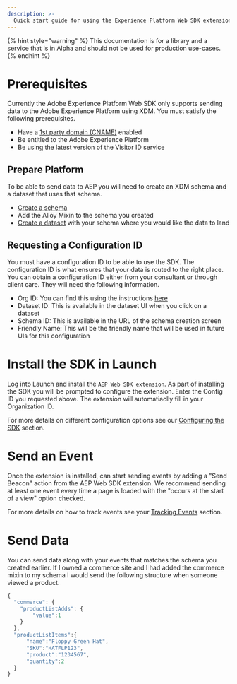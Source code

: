```yaml
---
description: >-
  Quick start guide for using the Experience Platform Web SDK extension to collect data. 
---
```


{% hint style="warning" %}
This documentation is for a library and a service that is in Alpha and should not be used for production use-cases.
{% endhint %}

# Prerequisites

Currently the Adobe Experience Platform Web SDK only supports sending data to the Adobe Experience Platform using XDM. You must satisfy the following prerequisites.

- Have a [1st party domain (CNAME)](https://docs.adobe.com/content/help/en/core-services/interface/ec-cookies/cookies-first-party.html) enabled
- Be entitled to the Adobe Experience Platform
- Be using the latest version of the Visitor ID service

## Prepare Platform

To be able to send data to AEP you will need to create an XDM schema and a dataset that uses that schema.

- [Create a schema](https://www.adobe.io/apis/experienceplatform/home/tutorials/alltutorials.html#!api-specification/markdown/narrative/tutorials/schema_editor_tutorial/schema_editor_tutorial.md)
- Add the Alloy Mixin to the schema you created
- [Create a dataset](https://platform.adobe.com/dataset/overview) with your schema where you would like the data to land

## Requesting a Configuration ID

You must have a configuration ID to be able to use the SDK. The configuration ID is what ensures that your data is routed to the right place. You can obtain a configuration ID either from your consultant or through client care. They will need the following information.

- Org ID: You can find this using the instructions [here](https://docs.adobe.com/content/help/en/core-services/interface/manage-users-and-products/organizations.html)
- Dataset ID: This is available in the dataset UI when you click on a dataset
- Schema ID: This is available in the URL of the schema creation screen
- Friendly Name: This will be the friendly name that will be used in future UIs for this configuration

# Install the SDK in Launch

Log into Launch and install the `AEP Web SDK extension`. As part of installing the SDK you will be prompted to configure the extension. Enter the Config ID you requested above. The extension will automatiaclly fill in your Organization ID. 

For more details on different configuration options see our [Configuring the SDK](../fundamentals/configuring-the-sdk.md) section.

# Send an Event

Once the extension is installed, can start sending events by adding a "Send Beacon" action from the AEP Web SDK extension. We recommend sending at least one event every time a page is loaded with the "occurs at the start of a view" option checked.

For more details on how to track events see your [Tracking Events](../fundamentals/tracking-events.md) section.

# Send Data

You can send data along with your events that matches the schema you created earlier. If I owned a commerce site and I had added the commerce mixin to my schema I would send the following structure when someone viewed a product.

```javascript
{
  "commerce": {
    "productListAdds": {
        "value":1
    }
  },
  "productListItems":{
      "name":"Floppy Green Hat",
      "SKU":"HATFLP123",
      "product":"1234567",
      "quantity":2
  }
}
```
